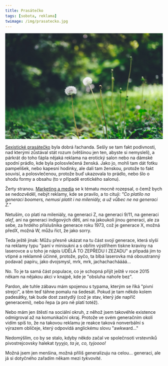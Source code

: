 ```yaml
---
title: Prasátečko
tags: [sobota, reklama]
twimage: /img/prasatecko.jpg
---
```


![cover](/img/prasatecko.jpg)

[Sexistické prasátečko](https://www.prasatecko.cz/) byla dobrá řachanda. Sešly se tam fakt podivnosti, nad kterými zůstával stát rozum (většinou jen ten, abyste si nemysleli), a párkrát do toho ťápla nějaká reklama na erotický salon nebo na dámské spodní prádlo, kde byla polosvlečená ženská. Jako jo, mohli tam dát fotku pampelišek, nebo kapesní hodinky, ale dali tam ženskou, protože to fakt souvisí, a polosvlečenou, protože buď ukazovala to prádlo, nebo šlo o shodu formy a obsahu (to v případě erotického salonu).

Žerty stranou. [Marketing a media](https://mam.cz/zpravy/marketing/2021-05/nahota-v-reklame-minulosti-trh-zataci-jinam/) se k tématu mocně rozepsal, o čemž bych se nedozvěděl, nebýt reklamy, kde se pravilo, a to cituji: _"Co platilo na generaci boomers, nemusí platit i na mileniály, a už vůbec ne na generaci Z."_

Netuším, co platí na mileniály, na generaci Z, na generaci 9/11, na generaci _alef_, ani na generaci indigových dětí, ani na jakoukoli jinou generaci, ale za sebe, za hrdého příslušníka generace roku 1973, což je generace X, možná předX, možná W, můžu říct, že jako sorry.

Teda ještě jinak: Můžu přesně ukázat na tu část svojí generace, která slyší na reklamy typu "paní v minisukni a s obřím výstřihem tiskne kraviny na laserovce a u toho je nápis UDĚLÁ TO ZEPŘEDU I ZEZADU" a připadá jim to vtipné a reklamně účinné, protože, pyčo, ta blbá laserovka má oboustranný podavač papíru, jako dvojsmysl, mrk, mrk, jachachacháááá...

No. To je ta samá část populace, co je schopná přijít ještě v roce 2015 někam na nějakou akci v knajpě, kde je "obsluha nahoře bez".

Pardon, ale tuhle zábavu mám spojenou s typama, kterým se říká "pivní strejci", a těm teď táhne pomalu na šedesát. Pokud je tam někdo kolem padesátky, tak bude dost zastydlý (což je stav, který jde napříč generacemi), nebo řepa (a pro ně platí totéž).

Nebo mám jen štěstí na sociální okruh, z něhož jsem takovéhle existence odmigroval až na komunikační okraj. Protože ve svém generačním okolí vidím spíš to, že na takovou reklamu je reakce taková nonverbální s výrazem obličeje, který odpovídá anglickému slovu "awkward..." 

Nedomýšlím, co by se stalo, kdyby někdo začal ve společnsoti vrstevníků pivostrejcovsky halekat _tyyyjo, ta je, co, tyjoooo!_

Možná jsem jen menšina, možná příliš generalizuju na celou... generaci, ale já si dotyčného zařadím někam mezi _tykvovité_.
